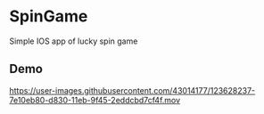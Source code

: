 # SpinGame
Simple IOS app of lucky spin game



## Demo
https://user-images.githubusercontent.com/43014177/123628237-7e10eb80-d830-11eb-9f45-2eddcbd7cf4f.mov

